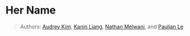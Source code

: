 # Her Name

 > Authors: [Audrey Kim](https://github.com/Audrey-Kim), [Kanin Liang](https://github.com/kliang622), [Nathan Melwani](https://github.com/NateM135), and [Paulian Le](https://github.com/paulian7)
